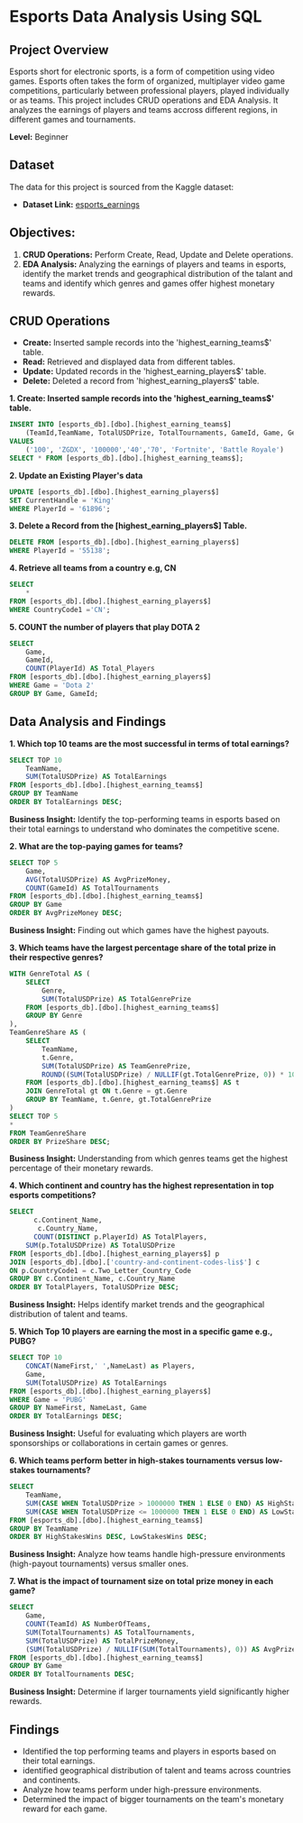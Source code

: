 # Esports Data Analysis Using SQL
## Project Overview
Esports short for electronic sports, is a form of competition using video games. Esports often takes the form of organized, multiplayer video game competitions, particularly between professional players, played individually or as teams. This project includes CRUD operations and EDA Analysis. It analyzes the earnings of players and teams accross different regions, in different games and tournaments. 

**Level:** Beginner 
## Dataset

The data for this project is sourced from the Kaggle dataset:

 - **Dataset Link:** [esports_earnings](https://www.kaggle.com/datasets/jackdaoud/esports-earnings-for-players-teams-by-game)

## Objectives: 
1. **CRUD Operations:** Perform Create, Read, Update and Delete operations.
2. **EDA Analysis:** Analyzing the earnings of players and teams in esports, identify the market trends and geographical distribution of the talant and teams
   and identify which genres and games offer highest monetary rewards.

## CRUD Operations
- **Create:** Inserted sample records into the 'highest_earning_teams$' table.
- **Read:** Retrieved and displayed data from different tables.
- **Update:** Updated records in the 'highest_earning_players$' table.
- **Delete:** Deleted a record from 'highest_earning_players$' table.

**1. Create: Inserted sample records into the 'highest_earning_teams$' table.**

```sql
INSERT INTO [esports_db].[dbo].[highest_earning_teams$] 
	(TeamId,TeamName, TotalUSDPrize, TotalTournaments, GameId, Game, Genre)
VALUES
	('100', 'ZGDX', '100000','40','70', 'Fortnite', 'Battle Royale')
SELECT * FROM [esports_db].[dbo].[highest_earning_teams$];
```

**2. Update an Existing Player's data**

```sql
UPDATE [esports_db].[dbo].[highest_earning_players$] 
SET CurrentHandle = 'King'
WHERE PlayerId = '61896';
```

**3. Delete a Record from the [highest_earning_players$] Table.**

```sql
DELETE FROM [esports_db].[dbo].[highest_earning_players$]
WHERE PlayerId = '55138';
```

**4. Retrieve all teams from a country e.g, CN**

```sql
SELECT 
	* 
FROM [esports_db].[dbo].[highest_earning_players$]
WHERE CountryCode1 ='CN';
```

**5. COUNT the number of players that play DOTA 2**

```sql
SELECT
	Game,
	GameId,
	COUNT(PlayerId) AS Total_Players
FROM [esports_db].[dbo].[highest_earning_players$]
WHERE Game = 'Dota 2'
GROUP BY Game, GameId;
```

## Data Analysis and Findings
**1. Which top 10 teams are the most successful in terms of total earnings?**

```sql
SELECT TOP 10
    TeamName, 
    SUM(TotalUSDPrize) AS TotalEarnings 
FROM [esports_db].[dbo].[highest_earning_teams$] 
GROUP BY TeamName 
ORDER BY TotalEarnings DESC;
```

**Business Insight:** Identify the top-performing teams in esports based on their total earnings to understand who dominates the competitive scene.

**2. What are the top-paying games for teams?**

```sql
SELECT TOP 5
    Game, 
    AVG(TotalUSDPrize) AS AvgPrizeMoney, 
    COUNT(GameId) AS TotalTournaments 
FROM [esports_db].[dbo].[highest_earning_teams$] 
GROUP BY Game 
ORDER BY AvgPrizeMoney DESC;
```

**Business Insight:** Finding out which games have the highest payouts.

**3. Which teams have the largest percentage share of the total prize in their respective genres?**

```sql
WITH GenreTotal AS (
    SELECT 
        Genre,
        SUM(TotalUSDPrize) AS TotalGenrePrize
    FROM [esports_db].[dbo].[highest_earning_teams$]
    GROUP BY Genre
),
TeamGenreShare AS (
    SELECT 
        TeamName,
        t.Genre,
        SUM(TotalUSDPrize) AS TeamGenrePrize,
        ROUND((SUM(TotalUSDPrize) / NULLIF(gt.TotalGenrePrize, 0)) * 100,2) AS PrizeShare
    FROM [esports_db].[dbo].[highest_earning_teams$] AS t
    JOIN GenreTotal gt ON t.Genre = gt.Genre
    GROUP BY TeamName, t.Genre, gt.TotalGenrePrize
)
SELECT TOP 5 
* 
FROM TeamGenreShare
ORDER BY PrizeShare DESC;
```
**Business Insight:** Understanding from which genres teams get the highest percentage of their monetary rewards.

**4. Which continent and country has the highest representation in top esports competitions?**

```sql
SELECT 
      c.Continent_Name, 
  	   c.Country_Name,
      COUNT(DISTINCT p.PlayerId) AS TotalPlayers,
	SUM(p.TotalUSDPrize) AS TotalUSDPrize
FROM [esports_db].[dbo].[highest_earning_players$] p
JOIN [esports_db].[dbo].['country-and-continent-codes-lis$'] c 
ON p.CountryCode1 = c.Two_Letter_Country_Code 
GROUP BY c.Continent_Name, c.Country_Name
ORDER BY TotalPlayers, TotalUSDPrize DESC;
```

**Business Insight:** Helps identify market trends and the geographical distribution of talent and teams.

**5. Which Top 10 players are earning the most in a specific game e.g., PUBG?**

```sql
SELECT TOP 10
    CONCAT(NameFirst,' ',NameLast) as Players, 
    Game, 
    SUM(TotalUSDPrize) AS TotalEarnings 
FROM [esports_db].[dbo].[highest_earning_players$] 
WHERE Game = 'PUBG' 
GROUP BY NameFirst, NameLast, Game 
ORDER BY TotalEarnings DESC;
```

**Business Insight:** Useful for evaluating which players are worth sponsorships or collaborations in certain games or genres.

**6. Which teams perform better in high-stakes tournaments versus low-stakes tournaments?**

```sql
SELECT 
    TeamName, 
    SUM(CASE WHEN TotalUSDPrize > 1000000 THEN 1 ELSE 0 END) AS HighStakesWins, 
    SUM(CASE WHEN TotalUSDPrize <= 1000000 THEN 1 ELSE 0 END) AS LowStakesWins 
FROM [esports_db].[dbo].[highest_earning_teams$] 
GROUP BY TeamName 
ORDER BY HighStakesWins DESC, LowStakesWins DESC;
```

**Business Insight:** Analyze how teams handle high-pressure environments (high-payout tournaments) versus smaller ones.

**7. What is the impact of tournament size on total prize money in each game?**

```sql
SELECT 
    Game,
    COUNT(TeamId) AS NumberOfTeams,
    SUM(TotalTournaments) AS TotalTournaments,
    SUM(TotalUSDPrize) AS TotalPrizeMoney,
    (SUM(TotalUSDPrize) / NULLIF(SUM(TotalTournaments), 0)) AS AvgPrizePerTournament
FROM [esports_db].[dbo].[highest_earning_teams$]
GROUP BY Game
ORDER BY TotalTournaments DESC;
```

**Business Insight:** Determine if larger tournaments yield significantly higher rewards.

## Findings
- Identified the top performing teams and players in esports based on their total earnings.
- identified geographical distribution of talent and teams across countries and continents.
- Analyze how teams perform under high-pressure environments.
- Determined the impact of bigger tournaments on the team's monetary reward for each game.
